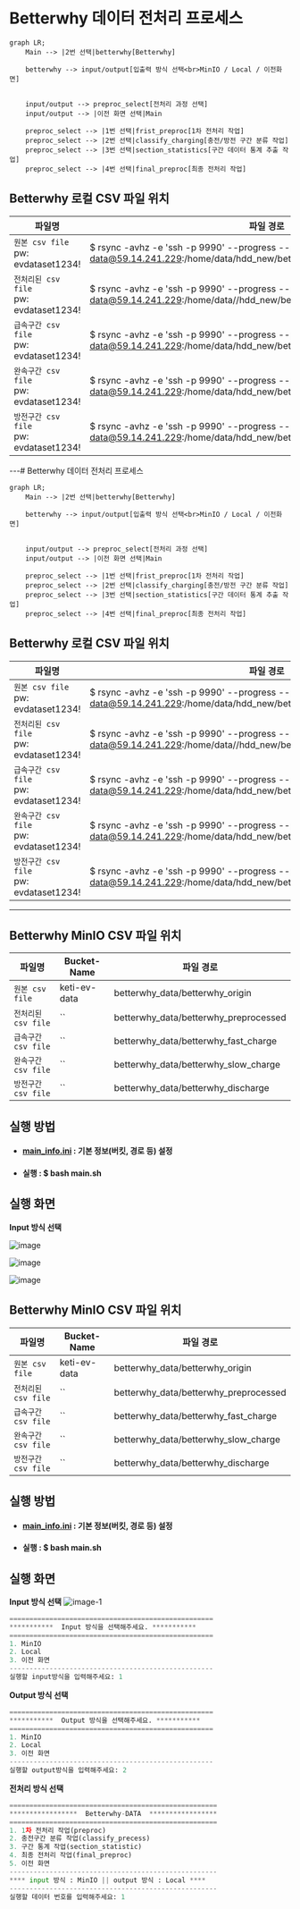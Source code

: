 # Betterwhy 데이터 전처리 프로세스

```mermaid
graph LR;
    Main --> |2번 선택|betterwhy[Betterwhy]
    
    betterwhy --> input/output[입출력 방식 선택<br>MinIO / Local / 이전화면]

    
    input/output --> preproc_select[전처리 과정 선택]
    input/output --> |이전 화면 선택|Main

    preproc_select --> |1번 선택|frist_preproc[1차 전처리 작업]
    preproc_select --> |2번 선택|classify_charging[충전/방전 구간 분류 작업]
    preproc_select --> |3번 선택|section_statistics[구간 데이터 통계 추출 작업]
    preproc_select --> |4번 선택|final_preproc[최종 전처리 작업]
```

## Betterwhy 로컬 CSV 파일 위치

| 파일명            | 파일 경로 | 
|-------------------|----------------------------------------------------------------------|
| `원본 csv file` <br>pw: evdataset1234!| $ rsync -avhz -e 'ssh -p 9990' --progress --partial data@59.14.241.229:/home/data/hdd_new/betterwhy_data/betterwhy_origin|
| `전처리된 csv file`<br>pw: evdataset1234!| $ rsync -avhz -e 'ssh -p 9990' --progress --partial data@59.14.241.229:/home/data//hdd_new/betterwhy_data/betterwhy_preproc|
| `급속구간 csv file`<br>pw: evdataset1234!| $ rsync -avhz -e 'ssh -p 9990' --progress --partial data@59.14.241.229:/home/data/hdd_new/betterwhy_data/betterwhy_fast_charge|
| `완속구간 csv file`<br>pw: evdataset1234!| $ rsync -avhz -e 'ssh -p 9990' --progress --partial data@59.14.241.229:/home/data/hdd_new/betterwhy_data/betterwhy_slow_charge|
| `방전구간 csv file`<br>pw: evdataset1234!|$ rsync -avhz -e 'ssh -p 9990' --progress --partial data@59.14.241.229:/home/data/hdd_new/betterwhy_data/betterwhy_discharge|
---# Betterwhy 데이터 전처리 프로세스

```mermaid
graph LR;
    Main --> |2번 선택|betterwhy[Betterwhy]
    
    betterwhy --> input/output[입출력 방식 선택<br>MinIO / Local / 이전화면]

    
    input/output --> preproc_select[전처리 과정 선택]
    input/output --> |이전 화면 선택|Main

    preproc_select --> |1번 선택|frist_preproc[1차 전처리 작업]
    preproc_select --> |2번 선택|classify_charging[충전/방전 구간 분류 작업]
    preproc_select --> |3번 선택|section_statistics[구간 데이터 통계 추출 작업]
    preproc_select --> |4번 선택|final_preproc[최종 전처리 작업]
```

## Betterwhy 로컬 CSV 파일 위치

| 파일명            | 파일 경로 | 
|-------------------|----------------------------------------------------------------------|
| `원본 csv file` <br>pw: evdataset1234!| $ rsync -avhz -e 'ssh -p 9990' --progress --partial data@59.14.241.229:/home/data/hdd_new/betterwhy_data/betterwhy_origin|
| `전처리된 csv file`<br>pw: evdataset1234!| $ rsync -avhz -e 'ssh -p 9990' --progress --partial data@59.14.241.229:/home/data//hdd_new/betterwhy_data/betterwhy_preproc|
| `급속구간 csv file`<br>pw: evdataset1234!| $ rsync -avhz -e 'ssh -p 9990' --progress --partial data@59.14.241.229:/home/data/hdd_new/betterwhy_data/betterwhy_fast_charge|
| `완속구간 csv file`<br>pw: evdataset1234!| $ rsync -avhz -e 'ssh -p 9990' --progress --partial data@59.14.241.229:/home/data/hdd_new/betterwhy_data/betterwhy_slow_charge|
| `방전구간 csv file`<br>pw: evdataset1234!|$ rsync -avhz -e 'ssh -p 9990' --progress --partial data@59.14.241.229:/home/data/hdd_new/betterwhy_data/betterwhy_discharge|
---

## Betterwhy MinIO CSV 파일 위치

| 파일명            | Bucket-Name |파일 경로|
|-------------------|----------------------------------------------------------------------|-|
| `원본 csv file`|keti-ev-data|betterwhy_data/betterwhy_origin|
| `전처리된 csv file`|``|betterwhy_data/betterwhy_preprocessed|
| `급속구간 csv file`|``|betterwhy_data/betterwhy_fast_charge|
| `완속구간 csv file`|``|betterwhy_data/betterwhy_slow_charge|
| `방전구간 csv file`|``|betterwhy_data/betterwhy_discharge|

## 실행 방법
- #### **[main_info.ini](../../main_info.ini)** : 기본 정보(버킷, 경로 등) 설정
- #### **실행** : $ bash main.sh

## 실행 화면
**Input 방식 선택**

![image](https://github.com/WO2IN/ev_assets/blob/main/input_image.png)

![image](https://github.com/WO2IN/ev_assets/blob/main/output_image.png)

![image](https://github.com/WO2IN/ev_assets/blob/main/bw_main_image.png)


## Betterwhy MinIO CSV 파일 위치

| 파일명            | Bucket-Name |파일 경로|
|-------------------|----------------------------------------------------------------------|-|
| `원본 csv file`|keti-ev-data|betterwhy_data/betterwhy_origin|
| `전처리된 csv file`|``|betterwhy_data/betterwhy_preprocessed|
| `급속구간 csv file`|``|betterwhy_data/betterwhy_fast_charge|
| `완속구간 csv file`|``|betterwhy_data/betterwhy_slow_charge|
| `방전구간 csv file`|``|betterwhy_data/betterwhy_discharge|

## 실행 방법
- #### **[main_info.ini](../../main_info.ini)** : 기본 정보(버킷, 경로 등) 설정
- #### **실행** : $ bash main.sh

## 실행 화면
**Input 방식 선택**
![image-1](https://github.com/WO2IN/ev_assets/blob/main/bw_main_image.png)
```python
===================================================
***********  Input 방식을 선택해주세요. ***********
===================================================
1. MinIO
2. Local
3. 이전 화면
---------------------------------------------------
실행할 input방식을 입력해주세요: 1
```
**Output 방식 선택**
```python
===================================================
***********  Output 방식을 선택해주세요. ***********
===================================================
1. MinIO
2. Local
3. 이전 화면
---------------------------------------------------
실행할 output방식을 입력해주세요: 2
```
**전처리 방식 선택**
```python
====================================================
*****************  Betterwhy-DATA  *****************
====================================================
1. 1차 전처리 작업(preproc)
2. 충전구간 분류 작업(classify_precess)
3. 구간 통계 작업(section_statistic)
4. 최종 전처리 작업(final_preproc)
5. 이전 화면
----------------------------------------------------
**** input 방식 : MinIO || output 방식 : Local ****
----------------------------------------------------
실행할 데이터 번호를 입력해주세요: 1
```
